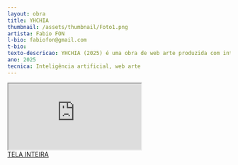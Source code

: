 ```yaml
---
layout: obra
title: YHCHIA
thumbnail: /assets/thumbnail/Foto1.png
artista: Fabio FON
l-bio: fabiofon@gmail.com
t-bio: 
texto-descricao: YHCHIA (2025) é uma obra de web arte produzida com inteligência artificial generativa que celebra o legado do duo histórico Young-Hae Chang Heavy Industries propondo à plataforma DeepSeek que crie páginas HTML imitando as icônicas narrativas da dupla sul-coreana. DeepSeek, como se sabe, é uma plataforma asiática que ganhou notoriedade recentemente por ameaçar o domínio de empresas ocidentais como OpenAI e Meta, propondo um sistema de inteligência artificial open source e de baixo custo quando comparado com seus concorrentes. Então, aqui, pede-se que o robô crie comentários sobre tecnologias e políticas emergentes nas relações entre ocidente e oriente de forma provocativa e irônica tal como YHCHI faria. Esta proposição muitas vezes esbarrará nas restrições da plataforma – assuntos proibidos ao aplicativo que é sediado na China. No processo, orienta-se o robô a substituir nomes restritos por asteriscos. O resultado são dezenas de códigos-fonte para páginas HTML, escritos em diferentes idiomas – o poliglotismo é característica do duo homenageado na obra. Alguns dos códigos-fontes gerados possuem restrições que também denotam a incapacidade desta conhecida ferramenta em alcançar o ímpeto ácido e criativo da dupla de artistas da Internet.
ano: 2025
tecnica: Inteligência artificial, web arte
---
```


<iframe class="frame" scrolling="no" src="https://www.fabiofon.com/yhchia"></iframe>
<br>
<a href="https://www.fabiofon.com/yhchia" target="_blank">TELA INTEIRA</a>
